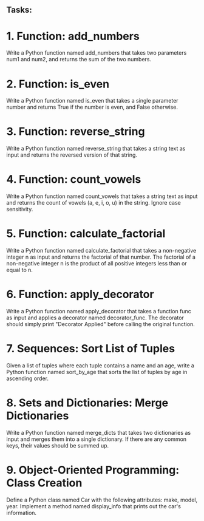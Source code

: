 ## Tasks: ##

# 1. Function: add_numbers

Write a Python function named add_numbers that takes two parameters num1 and num2, and returns the sum of the two numbers.

# 2. Function: is_even

Write a Python function named is_even that takes a single parameter number and returns True if the number is even, and False otherwise.

# 3. Function: reverse_string

Write a Python function named reverse_string that takes a string text as input and returns the reversed version of that string.

# 4. Function: count_vowels

Write a Python function named count_vowels that takes a string text as input and returns the count of vowels (a, e, i, o, u) in the string. Ignore case sensitivity.

# 5. Function: calculate_factorial

Write a Python function named calculate_factorial that takes a non-negative integer n as input and returns the factorial of that number. The factorial of a non-negative integer n is the product of all positive integers less than or equal to n.

# 6. Function: apply_decorator

Write a Python function named apply_decorator that takes a function func as input and applies a decorator named decorator_func. The decorator should simply print "Decorator Applied" before calling the original function.

# 7. Sequences: Sort List of Tuples

Given a list of tuples where each tuple contains a name and an age, write a Python function named sort_by_age that sorts the list of tuples by age in ascending order.

# 8. Sets and Dictionaries: Merge Dictionaries

Write a Python function named merge_dicts that takes two dictionaries as input and merges them into a single dictionary. If there are any common keys, their values should be summed up.

# 9. Object-Oriented Programming: Class Creation

Define a Python class named Car with the following attributes: make, model, year. Implement a method named display_info that prints out the car's information.